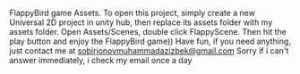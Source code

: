 FlappyBird game Assets. To open this project, simply create a new Universal 2D project in unity hub, then replace its assets folder with my assets folder. 
Open Assets/Scenes, double click FlappyScene. Then hit the play button and enjoy the FlappyBird game)) 
Have fun, if you need anything, just contact me at sobirjonovmuhammadazizbek@gmail.com Sorry if i can't answer immediately, 
i check my email once a day
